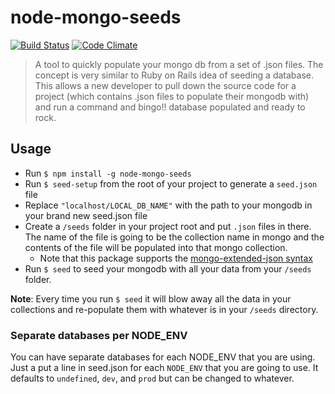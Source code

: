 # node-mongo-seeds 
[![Build Status](https://travis-ci.org/toymachiner62/node-mongo-seeds.svg?branch=master)](https://travis-ci.org/toymachiner62/node-mongo-seeds)
[![Code Climate](https://codeclimate.com/github/toymachiner62/node-mongo-seeds/badges/gpa.svg)](https://codeclimate.com/github/toymachiner62/node-mongo-seeds)

> A tool to quickly populate your mongo db from a set of .json files. The concept is very similar to Ruby on Rails idea of seeding a database. This allows a new developer to pull down the source code for a project (which contains .json files to populate their mongodb with) and run a command and bingo!! database populated and ready to rock.

## Usage

- Run `$ npm install -g node-mongo-seeds`
- Run `$ seed-setup` from the root of your project to generate a `seed.json` file
- Replace `"localhost/LOCAL_DB_NAME"` with the path to your mongodb in your brand new seed.json file
- Create a `/seeds` folder in your project root and put `.json` files in there.
		The name of the file is going to be the collection name in mongo and the contents
		of the file will be populated into that mongo collection.
	- Note that this package supports the [mongo-extended-json syntax](https://docs.mongodb.com/manual/reference/mongodb-extended-json/)
- Run `$ seed` to seed your mongodb with all your data from your `/seeds` folder.

**Note**: Every time you run `$ seed` it will blow away all the data in your collections and re-populate them with whatever is in your `/seeds` directory.

### Separate databases per NODE_ENV

You can have separate databases for each NODE_ENV that you are using. Just a put a line in seed.json for each `NODE_ENV` that you are going to use. It defaults to `undefined`, `dev`, and `prod` but can be changed to whatever.



